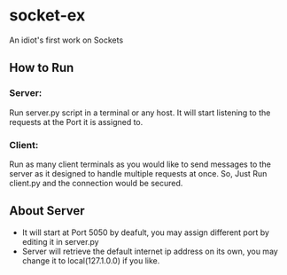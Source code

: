 # socket-ex
An idiot's first work on Sockets


## How to Run

### Server: 
Run server.py script in a terminal or any host. It will start listening to the requests at the Port it is assigned to.

### Client:
Run as many client terminals as you would like to send messages to the server as it designed to handle multiple requests at once. So, Just Run client.py and the connection would be secured.


## About Server
* It will start at Port 5050 by deafult, you may assign different port by editing it in server.py
* Server will retrieve the default internet ip address on its own, you may change it to local(127.1.0.0) if you like.